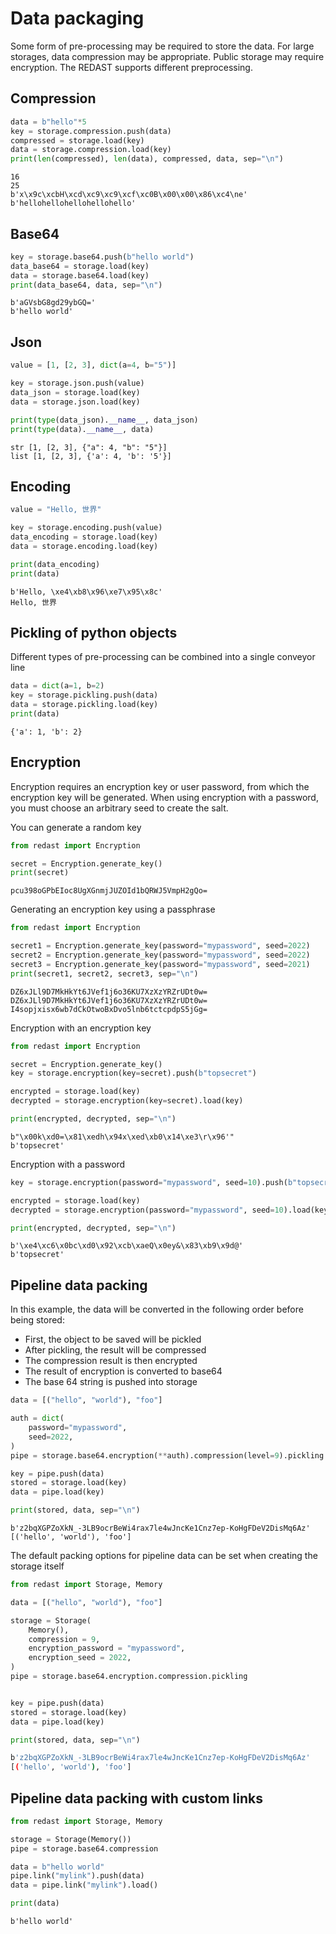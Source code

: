# Data packaging

Some form of pre-processing may be required to store the data.
For large storages, data compression may be appropriate.
Public storage may require encryption.
The REDAST supports different preprocessing.

## Compression

```python
data = b"hello"*5
key = storage.compression.push(data)
compressed = storage.load(key)
data = storage.compression.load(key)
print(len(compressed), len(data), compressed, data, sep="\n")
```

```plain
16
25
b'x\x9c\xcbH\xcd\xc9\xc9\xcf\xc0B\x00\x00\x86\xc4\ne'
b'hellohellohellohellohello'
```

## Base64

```python
key = storage.base64.push(b"hello world")
data_base64 = storage.load(key)
data = storage.base64.load(key)
print(data_base64, data, sep="\n")
```

```plain
b'aGVsbG8gd29ybGQ='
b'hello world'
```

## Json

```python
value = [1, [2, 3], dict(a=4, b="5")]

key = storage.json.push(value)
data_json = storage.load(key)
data = storage.json.load(key)

print(type(data_json).__name__, data_json)
print(type(data).__name__, data)
```

```plain
str [1, [2, 3], {"a": 4, "b": "5"}]
list [1, [2, 3], {'a': 4, 'b': '5'}]
```

## Encoding

```python
value = "Hello, 世界"

key = storage.encoding.push(value)
data_encoding = storage.load(key)
data = storage.encoding.load(key)

print(data_encoding)
print(data)
```

```plain
b'Hello, \xe4\xb8\x96\xe7\x95\x8c'
Hello, 世界
```

## Pickling of python objects

Different types of pre-processing can be combined into a single conveyor line

```python
data = dict(a=1, b=2)
key = storage.pickling.push(data)
data = storage.pickling.load(key)
print(data)
```

```plain
{'a': 1, 'b': 2}
```

## Encryption

Encryption requires an encryption key or user password, from which the encryption key will be generated. When using encryption with a password, you must choose an arbitrary seed to create the salt.

You can generate a random key

```python
from redast import Encryption

secret = Encryption.generate_key()
print(secret)
```

```plain
pcu398oGPbEIoc8UgXGnmjJUZOId1bQRWJ5VmpH2gQo=
```

Generating an encryption key using a passphrase

```python
from redast import Encryption

secret1 = Encryption.generate_key(password="mypassword", seed=2022)
secret2 = Encryption.generate_key(password="mypassword", seed=2022)
secret3 = Encryption.generate_key(password="mypassword", seed=2021)
print(secret1, secret2, secret3, sep="\n")
```

```plain
DZ6xJLl9D7MkHkYt6JVef1j6o36KU7XzXzYRZrUDt0w=
DZ6xJLl9D7MkHkYt6JVef1j6o36KU7XzXzYRZrUDt0w=
I4sopjxisx6wb7dCkOtwoBxDvo5lnb6tctcpdpS5jGg=
```

Encryption with an encryption key

```python
from redast import Encryption

secret = Encryption.generate_key()
key = storage.encryption(key=secret).push(b"topsecret")

encrypted = storage.load(key)
decrypted = storage.encryption(key=secret).load(key)

print(encrypted, decrypted, sep="\n")
```

```plain
b"\x00k\xd0=\x81\xedh\x94x\xed\xb0\x14\xe3\r\x96'"
b'topsecret'
```

Encryption with a password

```python
key = storage.encryption(password="mypassword", seed=10).push(b"topsecret")

encrypted = storage.load(key)
decrypted = storage.encryption(password="mypassword", seed=10).load(key)

print(encrypted, decrypted, sep="\n")
```

```plain
b'\xe4\xc6\x0bc\xd0\x92\xcb\xaeQ\x0ey&\x83\xb9\x9d@'
b'topsecret'
```

## Pipeline data packing

In this example, the data will be converted in the following order before being stored:

* First, the object to be saved will be pickled
* After pickling, the result will be compressed
* The compression result is then encrypted
* The result of encryption is converted to base64
* The base 64 string is pushed into storage

```python
data = [("hello", "world"), "foo"]

auth = dict(
    password="mypassword",
    seed=2022,
)
pipe = storage.base64.encryption(**auth).compression(level=9).pickling

key = pipe.push(data)
stored = storage.load(key)
data = pipe.load(key)

print(stored, data, sep="\n")
```

```plain
b'z2bqXGPZoXkN_-3LB9ocrBeWi4rax7le4wJncKe1Cnz7ep-KoHgFDeV2DisMq6Az'
[('hello', 'world'), 'foo']
```

The default packing options for pipeline data can be set when creating the storage itself

```python
from redast import Storage, Memory

data = [("hello", "world"), "foo"]

storage = Storage(
    Memory(),
    compression = 9,
    encryption_password = "mypassword",
    encryption_seed = 2022,
)
pipe = storage.base64.encryption.compression.pickling


key = pipe.push(data)
stored = storage.load(key)
data = pipe.load(key)

print(stored, data, sep="\n")
```

```bash
b'z2bqXGPZoXkN_-3LB9ocrBeWi4rax7le4wJncKe1Cnz7ep-KoHgFDeV2DisMq6Az'
[('hello', 'world'), 'foo']
```

## Pipeline data packing with custom links

```python
from redast import Storage, Memory

storage = Storage(Memory())
pipe = storage.base64.compression

data = b"hello world"
pipe.link("mylink").push(data)
data = pipe.link("mylink").load()

print(data)
```

```plain
b'hello world'
```
